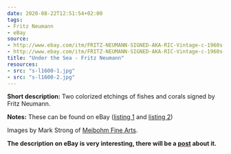 ```yaml
---
date: 2020-08-22T12:51:54+02:00
tags:
- Fritz Neumann
- eBay
source:
- http://www.ebay.com/itm/FRITZ-NEUMANN-SIGNED-AKA-RIC-Vintage-c-1960s-Etching-THREE-OCEAN-FISH-CORAL-/133483534362?hash=item1f143d181a
- http://www.ebay.com/itm/FRITZ-NEUMANN-SIGNED-AKA-RIC-Vintage-c-1960s-Etching-TWO-OCEAN-FISH-CORAL-/133483534355?hash=item1f143d1813
title: "Under the Sea - Fritz Neumann"
resources:
- src: "s-l1600-1.jpg"
- src: "s-l1600-2.jpg"
---
```


**Short description:** Two colorized etchings of fishes and corals signed by Fritz Neumann.

**Notes:** These can be found on eBay ([listing 1](http://www.ebay.com/itm/FRITZ-NEUMANN-SIGNED-AKA-RIC-Vintage-c-1960s-Etching-THREE-OCEAN-FISH-CORAL-/133483534362?hash=item1f143d181a) and [listing 2](http://www.ebay.com/itm/FRITZ-NEUMANN-SIGNED-AKA-RIC-Vintage-c-1960s-Etching-TWO-OCEAN-FISH-CORAL-/133483534355?hash=item1f143d1813))

Images by Mark Strong of [Meibohm Fine Arts](http://meibohmfinearts.com/).

**The description on eBay is very interesting, there will be a [post](/post/mystery-solved) about it.**
